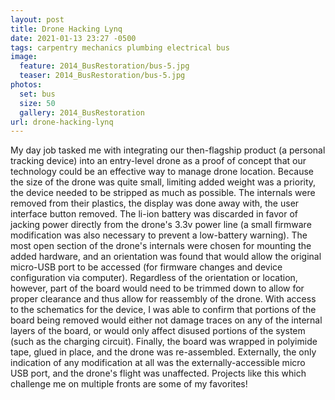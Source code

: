 ```yaml
---
layout: post
title: Drone Hacking Lynq
date: 2021-01-13 23:27 -0500
tags: carpentry mechanics plumbing electrical bus
image:
  feature: 2014_BusRestoration/bus-5.jpg
  teaser: 2014_BusRestoration/bus-5.jpg
photos:
  set: bus
  size: 50
  gallery: 2014_BusRestoration
url: drone-hacking-lynq
---
```


My day job tasked me with integrating our then-flagship product (a personal tracking device) into an entry-level drone as a proof of concept that our technology could be an effective way to manage drone location. Because the size of the drone was quite small, limiting added weight was a priority, the device needed to be stripped as much as possible. The internals were removed from their plastics, the display was done away with, the user interface button removed. The li-ion battery was discarded in favor of jacking power directly from the drone's 3.3v power line (a small firmware modification was also necessary to prevent a low-battery warning). The most open section of the drone's internals were chosen for mounting the added hardware, and an orientation was found that would allow the original micro-USB port to be accessed (for firmware changes and device configuration via computer). Regardless of the orientation or location, however, part of the board would need to be trimmed down to allow for proper clearance and thus allow for reassembly of the drone. With access to the schematics for the device, I was able to confirm that portions of the board being removed would either not damage traces on any of the internal layers of the board, or would only affect disused portions of the system (such as the charging circuit). Finally, the board was wrapped in polyimide tape, glued in place, and the drone was re-assembled. Externally, the only indication of any modification at all was the externally-accessible micro USB port, and the drone's flight was unaffected. Projects like this which challenge me on multiple fronts are some of my favorites!